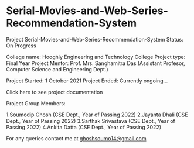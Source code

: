 # Serial-Movies-and-Web-Series-Recommendation-System

Project Serial-Movies-and-Web-Series-Recommendation-System
Status: On Progress

College name: Hooghly Engineering and Technology College
Project type: Final Year Project
Mentor: Prof. Mrs. Sanghamitra Das (Assistant Profesor, Computer Science and Engineering Dept.)

Project Started: 1 October 2021
Project Ended: Currently ongoing...

Click here to see project documentation

Project Group Members:

1.Soumodip Ghosh (CSE Dept., Year of Passing 2022)
2.Jayanta Dhali (CSE Dept., Year of Passing 2022)
3.Sarthak Srivastava (CSE Dept., Year of Passing 2022)
4.Ankita Datta (CSE Dept., Year of Passing 2022)

For any queries contact me at ghoshsoumo14@gmail.com
